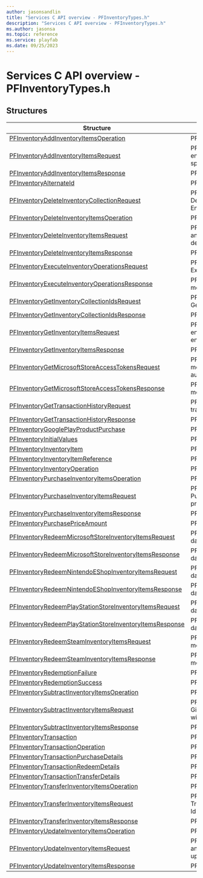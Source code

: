 ```yaml
---
author: jasonsandlin
title: "Services C API overview - PFInventoryTypes.h"
description: "Services C API overview - PFInventoryTypes.h"
ms.author: jasonsa
ms.topic: reference
ms.service: playfab
ms.date: 09/25/2023
---
```


# Services C API overview - PFInventoryTypes.h

  
## Structures  

| Structure | Description |  
| --- | --- |  
| [PFInventoryAddInventoryItemsOperation](structs/pfinventoryaddinventoryitemsoperation.md) | PFInventoryAddInventoryItemsOperation data model. |  
| [PFInventoryAddInventoryItemsRequest](structs/pfinventoryaddinventoryitemsrequest.md) | PFInventoryAddInventoryItemsRequest data model. Given an entity type, entity identifier and container details, will add the specified inventory items. |  
| [PFInventoryAddInventoryItemsResponse](structs/pfinventoryaddinventoryitemsresponse.md) | PFInventoryAddInventoryItemsResponse data model. |  
| [PFInventoryAlternateId](structs/pfinventoryalternateid.md) | PFInventoryAlternateId data model. |  
| [PFInventoryDeleteInventoryCollectionRequest](structs/pfinventorydeleteinventorycollectionrequest.md) | PFInventoryDeleteInventoryCollectionRequest data model. Delete an Inventory Collection by the specified Id for an Entity. |  
| [PFInventoryDeleteInventoryItemsOperation](structs/pfinventorydeleteinventoryitemsoperation.md) | PFInventoryDeleteInventoryItemsOperation data model. |  
| [PFInventoryDeleteInventoryItemsRequest](structs/pfinventorydeleteinventoryitemsrequest.md) | PFInventoryDeleteInventoryItemsRequest data model. Given an entity type, entity identifier and container details, will delete the entity's inventory items. |  
| [PFInventoryDeleteInventoryItemsResponse](structs/pfinventorydeleteinventoryitemsresponse.md) | PFInventoryDeleteInventoryItemsResponse data model. |  
| [PFInventoryExecuteInventoryOperationsRequest](structs/pfinventoryexecuteinventoryoperationsrequest.md) | PFInventoryExecuteInventoryOperationsRequest data model. Execute a list of Inventory Operations for an Entity. |  
| [PFInventoryExecuteInventoryOperationsResponse](structs/pfinventoryexecuteinventoryoperationsresponse.md) | PFInventoryExecuteInventoryOperationsResponse data model. |  
| [PFInventoryGetInventoryCollectionIdsRequest](structs/pfinventorygetinventorycollectionidsrequest.md) | PFInventoryGetInventoryCollectionIdsRequest data model. Get a list of Inventory Collection Ids for the specified Entity. |  
| [PFInventoryGetInventoryCollectionIdsResponse](structs/pfinventorygetinventorycollectionidsresponse.md) | PFInventoryGetInventoryCollectionIdsResponse data model. |  
| [PFInventoryGetInventoryItemsRequest](structs/pfinventorygetinventoryitemsrequest.md) | PFInventoryGetInventoryItemsRequest data model. Given an entity type, entity identifier and container details, will get the entity's inventory items. . |  
| [PFInventoryGetInventoryItemsResponse](structs/pfinventorygetinventoryitemsresponse.md) | PFInventoryGetInventoryItemsResponse data model. |  
| [PFInventoryGetMicrosoftStoreAccessTokensRequest](structs/pfinventorygetmicrosoftstoreaccesstokensrequest.md) | PFInventoryGetMicrosoftStoreAccessTokensRequest data model. Gets the access tokens for Microsoft Store authentication. |  
| [PFInventoryGetMicrosoftStoreAccessTokensResponse](structs/pfinventorygetmicrosoftstoreaccesstokensresponse.md) | PFInventoryGetMicrosoftStoreAccessTokensResponse data model. |  
| [PFInventoryGetTransactionHistoryRequest](structs/pfinventorygettransactionhistoryrequest.md) | PFInventoryGetTransactionHistoryRequest data model. Get transaction history for specified entity and collection. |  
| [PFInventoryGetTransactionHistoryResponse](structs/pfinventorygettransactionhistoryresponse.md) | PFInventoryGetTransactionHistoryResponse data model. |  
| [PFInventoryGooglePlayProductPurchase](structs/pfinventorygoogleplayproductpurchase.md) | PFInventoryGooglePlayProductPurchase data model. |  
| [PFInventoryInitialValues](structs/pfinventoryinitialvalues.md) | PFInventoryInitialValues data model. |  
| [PFInventoryInventoryItem](structs/pfinventoryinventoryitem.md) | PFInventoryInventoryItem data model. |  
| [PFInventoryInventoryItemReference](structs/pfinventoryinventoryitemreference.md) | PFInventoryInventoryItemReference data model. |  
| [PFInventoryInventoryOperation](structs/pfinventoryinventoryoperation.md) | PFInventoryInventoryOperation data model. |  
| [PFInventoryPurchaseInventoryItemsOperation](structs/pfinventorypurchaseinventoryitemsoperation.md) | PFInventoryPurchaseInventoryItemsOperation data model. |  
| [PFInventoryPurchaseInventoryItemsRequest](structs/pfinventorypurchaseinventoryitemsrequest.md) | PFInventoryPurchaseInventoryItemsRequest data model. Purchase a single item or bundle, paying the associated price. |  
| [PFInventoryPurchaseInventoryItemsResponse](structs/pfinventorypurchaseinventoryitemsresponse.md) | PFInventoryPurchaseInventoryItemsResponse data model. |  
| [PFInventoryPurchasePriceAmount](structs/pfinventorypurchasepriceamount.md) | PFInventoryPurchasePriceAmount data model. |  
| [PFInventoryRedeemMicrosoftStoreInventoryItemsRequest](structs/pfinventoryredeemmicrosoftstoreinventoryitemsrequest.md) | PFInventoryRedeemMicrosoftStoreInventoryItemsRequest data model. Redeem items from the Microsoft Store. |  
| [PFInventoryRedeemMicrosoftStoreInventoryItemsResponse](structs/pfinventoryredeemmicrosoftstoreinventoryitemsresponse.md) | PFInventoryRedeemMicrosoftStoreInventoryItemsResponse data model. |  
| [PFInventoryRedeemNintendoEShopInventoryItemsRequest](structs/pfinventoryredeemnintendoeshopinventoryitemsrequest.md) | PFInventoryRedeemNintendoEShopInventoryItemsRequest data model. Redeem items from the Nintendo EShop. |  
| [PFInventoryRedeemNintendoEShopInventoryItemsResponse](structs/pfinventoryredeemnintendoeshopinventoryitemsresponse.md) | PFInventoryRedeemNintendoEShopInventoryItemsResponse data model. |  
| [PFInventoryRedeemPlayStationStoreInventoryItemsRequest](structs/pfinventoryredeemplaystationstoreinventoryitemsrequest.md) | PFInventoryRedeemPlayStationStoreInventoryItemsRequest data model. Redeem items from the PlayStation Store. |  
| [PFInventoryRedeemPlayStationStoreInventoryItemsResponse](structs/pfinventoryredeemplaystationstoreinventoryitemsresponse.md) | PFInventoryRedeemPlayStationStoreInventoryItemsResponse data model. |  
| [PFInventoryRedeemSteamInventoryItemsRequest](structs/pfinventoryredeemsteaminventoryitemsrequest.md) | PFInventoryRedeemSteamInventoryItemsRequest data model. Redeem inventory items from Steam. |  
| [PFInventoryRedeemSteamInventoryItemsResponse](structs/pfinventoryredeemsteaminventoryitemsresponse.md) | PFInventoryRedeemSteamInventoryItemsResponse data model. |  
| [PFInventoryRedemptionFailure](structs/pfinventoryredemptionfailure.md) | PFInventoryRedemptionFailure data model. |  
| [PFInventoryRedemptionSuccess](structs/pfinventoryredemptionsuccess.md) | PFInventoryRedemptionSuccess data model. |  
| [PFInventorySubtractInventoryItemsOperation](structs/pfinventorysubtractinventoryitemsoperation.md) | PFInventorySubtractInventoryItemsOperation data model. |  
| [PFInventorySubtractInventoryItemsRequest](structs/pfinventorysubtractinventoryitemsrequest.md) | PFInventorySubtractInventoryItemsRequest data model. Given an entity type, entity identifier and container details, will subtract the specified inventory items. . |  
| [PFInventorySubtractInventoryItemsResponse](structs/pfinventorysubtractinventoryitemsresponse.md) | PFInventorySubtractInventoryItemsResponse data model. |  
| [PFInventoryTransaction](structs/pfinventorytransaction.md) | PFInventoryTransaction data model. |  
| [PFInventoryTransactionOperation](structs/pfinventorytransactionoperation.md) | PFInventoryTransactionOperation data model. |  
| [PFInventoryTransactionPurchaseDetails](structs/pfinventorytransactionpurchasedetails.md) | PFInventoryTransactionPurchaseDetails data model. |  
| [PFInventoryTransactionRedeemDetails](structs/pfinventorytransactionredeemdetails.md) | PFInventoryTransactionRedeemDetails data model. |  
| [PFInventoryTransactionTransferDetails](structs/pfinventorytransactiontransferdetails.md) | PFInventoryTransactionTransferDetails data model. |  
| [PFInventoryTransferInventoryItemsOperation](structs/pfinventorytransferinventoryitemsoperation.md) | PFInventoryTransferInventoryItemsOperation data model. |  
| [PFInventoryTransferInventoryItemsRequest](structs/pfinventorytransferinventoryitemsrequest.md) | PFInventoryTransferInventoryItemsRequest data model. Transfer the specified inventory items of an entity's container Id to another entity's container Id. |  
| [PFInventoryTransferInventoryItemsResponse](structs/pfinventorytransferinventoryitemsresponse.md) | PFInventoryTransferInventoryItemsResponse data model. |  
| [PFInventoryUpdateInventoryItemsOperation](structs/pfinventoryupdateinventoryitemsoperation.md) | PFInventoryUpdateInventoryItemsOperation data model. |  
| [PFInventoryUpdateInventoryItemsRequest](structs/pfinventoryupdateinventoryitemsrequest.md) | PFInventoryUpdateInventoryItemsRequest data model. Given an entity type, entity identifier and container details, will update the entity's inventory items. |  
| [PFInventoryUpdateInventoryItemsResponse](structs/pfinventoryupdateinventoryitemsresponse.md) | PFInventoryUpdateInventoryItemsResponse data model. |  
